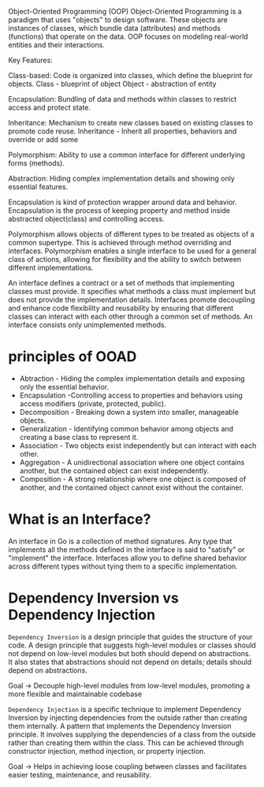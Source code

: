 Object-Oriented Programming (OOP)
Object-Oriented Programming is a paradigm that uses "objects" to design software. These objects are instances of classes, which bundle data (attributes) and methods (functions) that operate on the data. OOP focuses on modeling real-world entities and their interactions.

Key Features:

Class-based: Code is organized into classes, which define the blueprint for objects. Class - blueprint of object
Object - abstraction of entity

Encapsulation: Bundling of data and methods within classes to restrict access and protect state.

Inheritance: Mechanism to create new classes based on existing classes to promote code reuse.
Inheritance - Inherit all properties, behaviors and override or add some

Polymorphism: Ability to use a common interface for different underlying forms (methods).

Abstraction: Hiding complex implementation details and showing only essential features.



Encapsulation is kind of protection wrapper around data and behavior.
Encapsulation is the process of keeping property and method inside abstracted object(class) and controlling access.

Polymorphism allows objects of different types to be treated as objects of a common supertype. This is achieved through method overriding and interfaces.
Polymorphism enables a single interface to be used for a general class of actions, allowing for flexibility and the ability to switch between different implementations.


An interface defines a contract or a set of methods that implementing classes must provide. It specifies what methods a class must implement but does not provide the implementation details.
Interfaces promote decoupling and enhance code flexibility and reusability by ensuring that different classes can interact with each other through a common set of methods.
 An interface consists only unimplemented methods.


 #  principles of OOAD

- Abtraction -  Hiding the complex implementation details and exposing only the essential behavior.
- Encapsulation -Controlling access to properties and behaviors using access modifiers (private, protected, public).
- Decomposition - Breaking down a system into smaller, manageable objects.
- Generalization -  Identifying common behavior among objects and creating a base class to represent it.
- Association - Two objects exist independently but can interact with each other.
- Aggregation - A unidirectional association where one object contains another, but the contained object can exist independently.
- Composition -  A strong relationship where one object is composed of another, and the contained object cannot exist without the container.

  

# What is an Interface? 

An interface  in Go is a collection of method signatures. Any type that implements all the methods defined in the interface is said to "satisfy" or "implement" the interface. Interfaces allow you to define shared behavior across different types without tying them to a specific implementation. 


# Dependency Inversion vs Dependency Injection

`Dependency Inversion` is a design principle that guides the structure of your code.
A design principle that suggests high-level modules or classes should not depend on low-level modules but both should depend on abstractions. It also states that abstractions should not depend on details; details should depend on abstractions.

Goal → Decouple high-level modules from low-level modules, promoting a more flexible and maintainable codebase

`Dependency Injection` is a specific technique to implement Dependency Inversion by injecting dependencies from the outside rather than creating them internally.
A pattern that implements the Dependency Inversion principle. It involves supplying the dependencies of a class from the outside rather than creating them within the class. This can be achieved through constructor injection, method injection, or property injection.

Goal → Helps in achieving loose coupling between classes and facilitates easier testing, maintenance, and reusability.